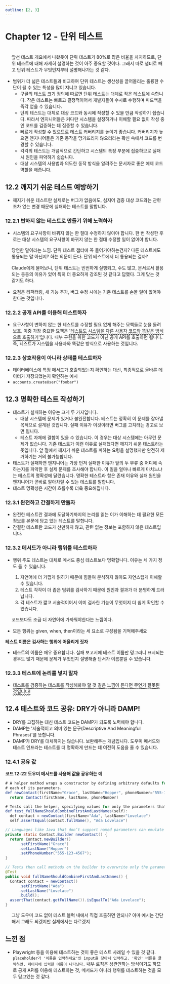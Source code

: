 ```yaml
---
outline: [2, 3]
---
```


# Chapter 12 - 단위 테스트

<br />
<div class="comment">앞선 테스트 개요에서 나왔듯이 단위 테스트가 80%로 많은 비율을 차지하므로, 단위 테스트에 대해 자세히 설명하는 것이 아주 중요할 것이다. 그래서 따로 챕터로 빼고 단위 테스트가 무엇인지부터 설명해나가는 것 같다.</div>

- 범위가 더 넓은 테스트들과 비교하여 단위 테스트는 생산성을 끌어올리는 훌륭한 수단이 될 수 있는 특성을 많이 지니고 있습니다.
  - 구글의 테스트 크기 정의에 따르면 단위 테스트는 대체로 작은 테스트에 속합니다. 작은 테스트는 빠르고 결정적이어서 개발자들이 수시로 수행하며 피드백을 즉각 얻을 수 있습니다.
  - 단위 테스트는 대체로 대상 코드와 동시에 작성할 수 있을 만큼 작성하기 쉽습니다. 따라서 엔지니어들은 커다란 시스템을 설정하거나 이해할 필요 없이 작성 중인 코드를 검증하는 데 집중할 수 있습니다.
  - 빠르게 작성할 수 있으므로 테스트 커버리지를 높이기 좋습니다. 커버리지가 높으면 엔지니어들은 기존 동작을 망가뜨리지 않으리라는 확신 속에서 코드를 변경할 수 있습니다.
  - 각각의 테스트는 개념적으로 간단하고 시스템의 특정 부분에 집중하므로 실패 시 원인을 파악하기 쉽습니다.
  - 대상 시스템의 사용법과 의도한 동작 방식을 알려주는 문서자료 좋은 예제 코드 역할을 해줍니다.

## 12.2 깨지기 쉬운 테스트 예방하기

- 깨지기 쉬운 테스트란 실제로는 버그가 없음에도, 심지어 검증 대상 코드와는 관련조차 없는 변경 때문에 실패하는 테스트를 말합니다.

### 12.2.1 변하지 않는 테스트로 만들기 위해 노력하자

- 시스템의 요구사항이 바뀌지 않는 한 절대 수정하지 않아야 합니다. 한 번 작성한 후로는 대상 시스템의 요구사항이 바뀌지 않는 한 절대 수정할 일이 없어야 합니다.

<div class="comment">당연한 말이라는 느낌. 단위 테스트 챕터에 꼭 들어가야하는건지? 다른 테스트에도 통용되는 말 아닌지? 하는 의문이 든다. 단위 테스트에서 더 통용되는 걸까?</div>

<div class="comment">Claude에게 물어보니, 단위 테스트는 빈번하게 실행되고, 수도 많고, 문서로서 활용되는 등등의 이유가 있어 특히 더 중요하게 강조된 것 같다고 답했다. 그게 맞는 것 같기도 하다.</div>

- 요점은 리팩터링, 새 기능 추가, 버그 수정 시에는 기존 테스트를 손볼 일이 없어야 한다는 것입니다.

### 12.2.2 공개 API를 이용해 테스트하자

<ul>
  <li>요구사항이 변하지 않는 한 테스트를 수정할 필요 없게 해주는 묘책들로 눈을 돌려보죠. 이중 가장 중요한 묘책은 <span class="underline">'테스트도 시스템을 다른 사용자 코드와 똑같은 방식으로 호출하기'</span>입니다. 내부 구현을 위한 코드가 아닌 공개 API를 호출하면 됩니다. 즉, 테스트가 시스템을 사용자와 똑같은 방식으로 사용하는 것입니다.</li>
</ul>

### 12.2.3 상호작용이 아니라 상태를 테스트하자

- 데이터베이스에 특정 메서드가 호출되었는지 확인하는 대신, 최종적으로 올바른 데이터가 저장되었는지 확인하는 예시
- `accounts.createUser("foobar")`

## 12.3 명확한 테스트 작성하기

- 테스트가 실패하는 이유는 크게 두 가지입니다.
  - 대상 시스템에 문제가 있거나 불완전합니다. 테스트는 정확히 이 문제를 잡아낼 목적으로 설계된 것입니다. 실패 이유가 이것이라면 버그를 고치라는 경고로 보면 됩니다.
  - 테스트 자체에 결함이 있을 수 있습니다. 이 경우는 대상 시스템에는 아무런 문제가 없습니다. 기존 테스트가 이런 이유로 실패했다면 깨지기 쉬운 테스트라는 뜻입니다. 앞 절에서 깨지기 쉬운 테스트를 피하는 요령을 설명했지만 완전히 제거하기는 거의 불가능합니다.
- 테스트가 실패하면 엔지니어는 가장 먼저 실패한 이유가 앞의 두 부류 중 어디에 속하는지를 파악한 후 실제 문제를 조사해야 합니다. 이 일을 얼마나 빠르게 마치느냐는 테스트의 명확성에 달렸습니다. 명확한 테스트라 함은 존재 이유와 실패 원인을 엔지니어가 곧바로 알아차릴 수 있는 테스트를 말합니다. 
- 테스트 명확성은 시간이 흐를수록 더욱 중요해집니다.

### 12.3.1 완전하고 간결하게 만들자

- 완전한 테스트란 결과에 도달하기까지의 논리를 읽는 이가 이해하는 데 필요한 모든 정보를 본문에 담고 있는 테스트를 말합니다.
- 간결한 테스트란 코드가 산만하지 않고, 관련 없는 정보는 포함하지 않은 테스트입니다.

### 12.3.2 메서드가 아니라 행위를 테스트하자

- 행위 주도 테스트는 대체로 메서드 중심 테스트보다 명확합니다. 이유는 세 가지 정도 들 수 있습니다.

  1. 자연어에 더 가깝게 읽히기 때문에 힘들여 분석하지 않아도 자연스럽게 이해할 수 있습니다.
  2. 테스트 각각이 더 좁은 범위를 검사하기 때문에 원인과 결과가 더 분명하게 드러납니다.
  3. 각 테스트가 짧고 서술적이어서 이미 검사한 기능이 무엇이지 더 쉽게 확인할 수 있습니다.

<div class="comment">코드보다도 조금 더 자연어에 가까워야한다는 느낌이다.</div>

- 모든 행위는 given, when, then이라는 세 요소로 구성됨을 기억해주세요

**테스트 이름은 검사하는 행위에 어울리게 짓자**

- 테스트의 이름은 매우 중요합니다. 실패 보고서에 테스트 이름만 덩그러니 표시되는 경우도 많기 때문에 문제가 무엇인지 설명해줄 단서가 이름뿐일 수 있습니다.

### 12.3.3 테스트에 논리를 넣지 말자

<ul>
  <li class="underline">테스트를 검증하는 테스트를 작성해봐야 할 것 같은 느낌이 든다면 무언가 잘못된 것입니다!</li>
</ul>

## 12.4 테스트와 코드 공유: DRY가 아니라 DAMP!

- DRY를 고집하는 대신 테스트 코드는 DAMP가 되도록 노력해야 합니다.
- DAMP는 '서술적이고 의미 있는 문구(Descriptive And Meaningful Phrases)'를 뜻합니다.
- DAMP가 DRY를 대체하지는 않습니다. 보완해주는 개념입니다. 도우미 메서드와 테스트 인프라는 테스트를 더 명확하게 만드는 데 여전히 도움을 줄 수 있습니다.

### 12.4.1 공유 값

**코드 12-22 도우미 메서드를 사용해 값을 공유하는 예**
```java
# A helper method wraps a constructor by defining arbitrary defaults for
# each of its parameters.
def newContact(firstName="Grace", lastName="Hopper", phoneNumber="555-123-4567"):
  return Contact(firstName, lastName, phoneNumber)

# Tests call the helper, specifying values for only the parameters that they care about.
def test_fullNameShouldCombineFirstAndLastNames(self):
  def contact = newContact(firstName="Ada", lastName="Lovelace")
  self.assertEqual(contact.fullName(), "Ada Lovelace")

// Languages like Java that don’t support named parameters can emulate them by returning a mutable "builder" object that represents the value under construction.
private static Contact.Builder newContact() {
  return Contact.newBuilder()
      .setFirstName("Grace")
      .setLastName("Hopper")
      .setPhoneNumber("555-123-4567");
}

// Tests then call methods on the builder to overwrite only the parameter that they care about, then call build() to get a real value out of the builder.
@Test
public void fullNameShouldCombineFirstAndLastNames() {
  Contact contact = newContact()
      .setFirstName("Ada")
      .setLastName("Lovelace")
      .build();
  assertThat(contact.getFullName()).isEqualTo("Ada Lovelace");
}
```

<div class="comment">그냥 도우미 코드 없이 테스트 블럭 내에서 직접 호출하면 안되나? 아마 예시는 간단해서 그래도 되겠지만 실제에서는 다르겠지</div>

## 느낀 점

- Playwright 등을 이용해 테스트하는 것이 좋은 테스트 사례일 수 있을 것 같다. `placeholder가 '이름을 입력하세요'인 input을 찾아서 입력하고. '확인' 버튼을 클릭하면, 페이지에 입력한 이름이 나타난다.` 내부 로직은 상관안하는 방식이기도 하므로 공개 API를 이용해 테스트하는 것, 메서드가 아니라 행위를 테스트하는 것을 모두 담고있는 것 같다.


<style scoped lang="scss">
.underline {
  text-decoration: underline;
  text-decoration-style: wavy;
  text-underline-offset: 3px;
  text-decoration-color: var(--vp-c-indigo-1);
}

.comment {
    padding-left: 1.25rem;
    color: var(--vp-c-indigo-1);
    font-size: 14px;
    margin: 0 0 16px;
}
</style>